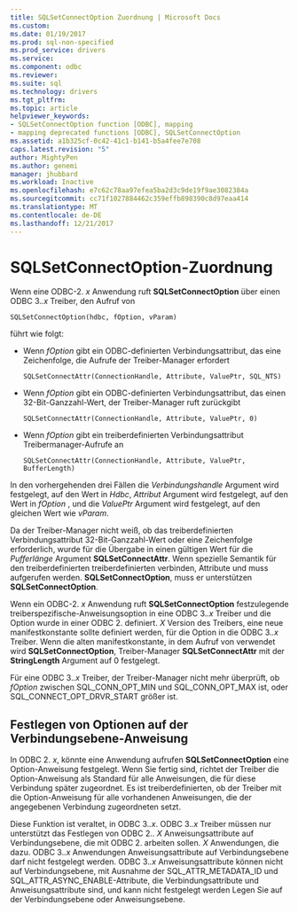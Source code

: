 ```yaml
---
title: SQLSetConnectOption Zuordnung | Microsoft Docs
ms.custom: 
ms.date: 01/19/2017
ms.prod: sql-non-specified
ms.prod_service: drivers
ms.service: 
ms.component: odbc
ms.reviewer: 
ms.suite: sql
ms.technology: drivers
ms.tgt_pltfrm: 
ms.topic: article
helpviewer_keywords:
- SQLSetConnectOption function [ODBC], mapping
- mapping deprecated functions [ODBC], SQLSetConnectOption
ms.assetid: a1b325cf-0c42-41c1-b141-b5a4fee7e708
caps.latest.revision: "5"
author: MightyPen
ms.author: genemi
manager: jhubbard
ms.workload: Inactive
ms.openlocfilehash: e7c62c78aa97efea5ba2d3c9de19f9ae3082384a
ms.sourcegitcommit: cc71f1027884462c359effb898390c8d97eaa414
ms.translationtype: MT
ms.contentlocale: de-DE
ms.lasthandoff: 12/21/2017
---
```

# <a name="sqlsetconnectoption-mapping"></a>SQLSetConnectOption-Zuordnung
Wenn eine ODBC-2. *x* Anwendung ruft **SQLSetConnectOption** über einen ODBC 3.*.x* Treiber, den Aufruf von  
  
```  
SQLSetConnectOption(hdbc, fOption, vParam)  
```  
  
 führt wie folgt:  
  
-   Wenn *fOption* gibt ein ODBC-definierten Verbindungsattribut, das eine Zeichenfolge, die Aufrufe der Treiber-Manager erfordert  
  
    ```  
    SQLSetConnectAttr(ConnectionHandle, Attribute, ValuePtr, SQL_NTS)  
    ```  
  
-   Wenn *fOption* gibt ein ODBC-definierten Verbindungsattribut, das einen 32-Bit-Ganzzahl-Wert, der Treiber-Manager ruft zurückgibt  
  
    ```  
    SQLSetConnectAttr(ConnectionHandle, Attribute, ValuePtr, 0)  
    ```  
  
-   Wenn *fOption* gibt ein treiberdefinierten Verbindungsattribut Treibermanager-Aufrufe an  
  
    ```  
    SQLSetConnectAttr(ConnectionHandle, Attribute, ValuePtr, BufferLength)  
    ```  
  
 In den vorhergehenden drei Fällen die *Verbindungshandle* Argument wird festgelegt, auf den Wert in *Hdbc*, *Attribut* Argument wird festgelegt, auf den Wert in *fOption* , und die *ValuePtr* Argument wird festgelegt, auf den gleichen Wert wie *vParam*.  
  
 Da der Treiber-Manager nicht weiß, ob das treiberdefinierten Verbindungsattribut 32-Bit-Ganzzahl-Wert oder eine Zeichenfolge erforderlich, wurde für die Übergabe in einen gültigen Wert für die *Pufferlänge* Argument **SQLSetConnectAttr**. Wenn spezielle Semantik für den treiberdefinierten treiberdefinierten verbinden, Attribute und muss aufgerufen werden. **SQLSetConnectOption**, muss er unterstützen **SQLSetConnectOption**.  
  
 Wenn ein ODBC-2. *x* Anwendung ruft **SQLSetConnectOption** festzulegende treiberspezifische-Anweisungsoption in eine ODBC 3.*.x* Treiber und die Option wurde in einer ODBC 2. definiert. *X* Version des Treibers, eine neue manifestkonstante sollte definiert werden, für die Option in die ODBC 3.*.x* Treiber. Wenn die alten manifestkonstante, in dem Aufruf von verwendet wird **SQLSetConnectOption**, Treiber-Manager **SQLSetConnectAttr** mit der **StringLength** Argument auf 0 festgelegt.  
  
 Für eine ODBC 3.*.x* Treiber, der Treiber-Manager nicht mehr überprüft, ob *fOption* zwischen SQL_CONN_OPT_MIN und SQL_CONN_OPT_MAX ist, oder SQL_CONNECT_OPT_DRVR_START größer ist.  
  
## <a name="setting-statement-options-on-the-connection-level"></a>Festlegen von Optionen auf der Verbindungsebene-Anweisung  
 In ODBC 2. *x*, könnte eine Anwendung aufrufen **SQLSetConnectOption** eine Option-Anweisung festgelegt. Wenn Sie fertig sind, richtet der Treiber die Option-Anweisung als Standard für alle Anweisungen, die für diese Verbindung später zugeordnet. Es ist treiberdefinierten, ob der Treiber mit die Option-Anweisung für alle vorhandenen Anweisungen, die der angegebenen Verbindung zugeordneten setzt.  
  
 Diese Funktion ist veraltet, in ODBC 3.*.x*. ODBC 3.*.x* Treiber müssen nur unterstützt das Festlegen von ODBC 2.. *X* Anweisungsattribute auf Verbindungsebene, die mit ODBC 2. arbeiten sollen. *X* Anwendungen, die dazu. ODBC 3.*.x* Anwendungen Anweisungsattribute auf Verbindungsebene darf nicht festgelegt werden. ODBC 3.*.x* Anweisungsattribute können nicht auf Verbindungsebene, mit Ausnahme der SQL_ATTR_METADATA_ID und SQL_ATTR_ASYNC_ENABLE-Attribute, die Verbindungsattribute und Anweisungsattribute sind, und kann nicht festgelegt werden Legen Sie auf der Verbindungsebene oder Anweisungsebene.
